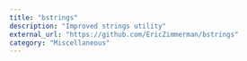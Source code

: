 ```yaml
---
title: "bstrings"
description: "Improved strings utility"
external_url: "https://github.com/EricZimmerman/bstrings"
category: "Miscellaneous"
---
```

